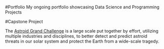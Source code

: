 #Portfolio
My ongoing portfolio showcasing Data Science and Programming Projects

#Capstone Project

The [Astroid Grand Challenge](https://www.nasa.gov/feature/what-is-the-asteroid-grand-challenge) is a large scale put together by effort, utilizing multiple industries and disciplines, to better detect and predict astroid threats in our solar system and protect the Earth from a wide-scale tragedy.


